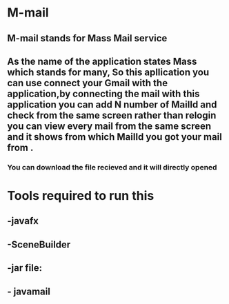 # M-mail
## M-mail stands for Mass Mail service
## As the name of the application states Mass  which stands for many, So this apllication you can use  connect your Gmail with the application,by connecting the mail with this application  you  can add N number of MailId and check from the same screen rather than relogin you can view every mail from the same screen and it shows from  which MailId you got your mail from .
### You can download the file recieved and it will directly opened 
# Tools required to run this
## -javafx
## -SceneBuilder
## -jar file:
##   - javamail
